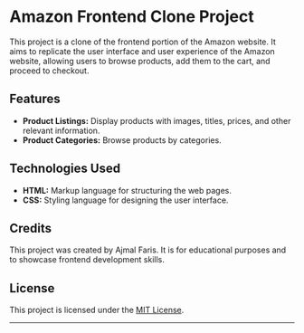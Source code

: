 
# Amazon Frontend Clone Project

This project is a clone of the frontend portion of the Amazon website. It aims to replicate the user interface and user experience of the Amazon website, allowing users to browse products, add them to the cart, and proceed to checkout.

## Features

- **Product Listings:** Display products with images, titles, prices, and other relevant information.
- **Product Categories:** Browse products by categories.

## Technologies Used

- **HTML:** Markup language for structuring the web pages.
- **CSS:** Styling language for designing the user interface.



## Credits

This project was created by Ajmal Faris. It is for educational purposes and to showcase frontend development skills.

## License

This project is licensed under the [MIT License](LICENSE).

-------------------------------------------------------------------------------------------------------------------------------------------------------------

